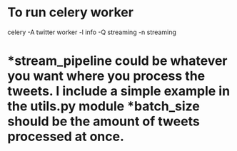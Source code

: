 # To run celery worker
celery -A twitter worker -l info -Q streaming -n streaming

# *stream_pipeline could be whatever you want where you process the tweets. I include a simple example in the utils.py module *batch_size should be the amount of tweets processed at once.
